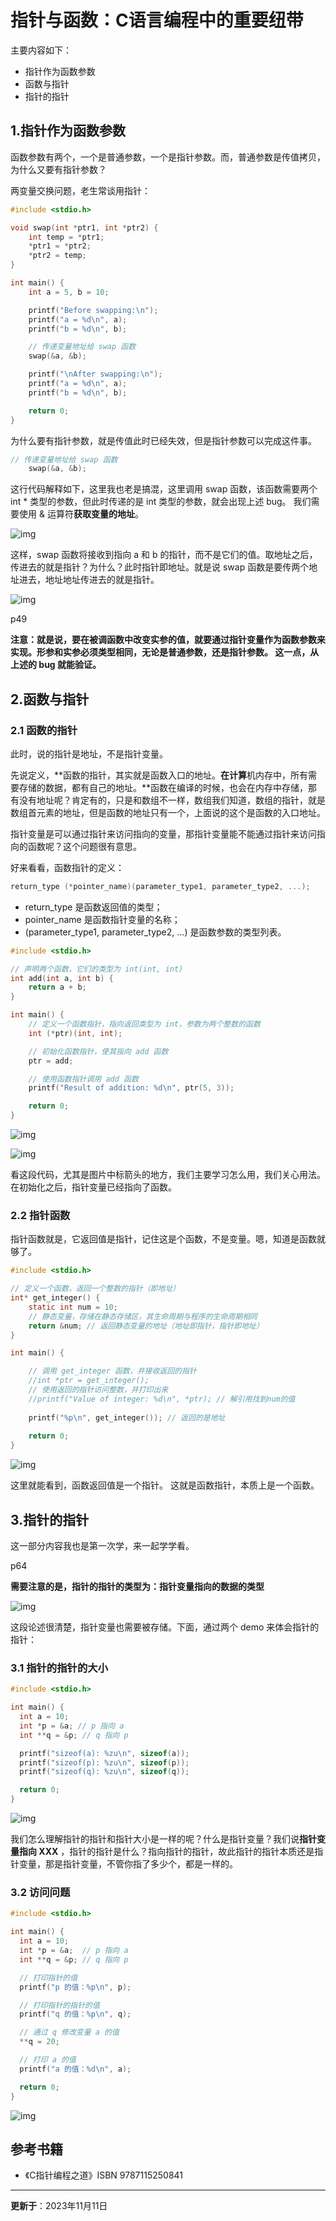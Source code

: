 # 指针与函数：C语言编程中的重要纽带

主要内容如下：

- 指针作为函数参数
- 函数与指针
- 指针的指针

## 1.指针作为函数参数

函数参数有两个，一个是普通参数，一个是指针参数。而，普通参数是传值拷贝，为什么又要有指针参数？

两变量交换问题，老生常谈用指针：

```c
#include <stdio.h>

void swap(int *ptr1, int *ptr2) {
    int temp = *ptr1;
    *ptr1 = *ptr2;
    *ptr2 = temp;
}

int main() {
    int a = 5, b = 10;

    printf("Before swapping:\n");
    printf("a = %d\n", a);
    printf("b = %d\n", b);

    // 传递变量地址给 swap 函数
    swap(&a, &b);

    printf("\nAfter swapping:\n");
    printf("a = %d\n", a);
    printf("b = %d\n", b);

    return 0;
}
```

为什么要有指针参数，就是传值此时已经失效，但是指针参数可以完成这件事。

```c
// 传递变量地址给 swap 函数
    swap(&a, &b);
```

这行代码解释如下，这里我也老是搞混，这里调用 swap 函数，该函数需要两个 int * 类型的参数，但此时传递的是 int 类型的参数，就会出现上述 bug。 我们需要使用 & 运算符**获取变量的地址**。

![img](https://img.imotao.com/i/2024/03/29/66067cdb104ba.png)

这样，swap 函数将接收到指向 a 和 b 的指针，而不是它们的值。取地址之后，传进去的就是指针？为什么？此时指针即地址。就是说 swap 函数是要传两个地址进去，地址地址传进去的就是指针。


![img](https://img.imotao.com/i/2024/03/29/66067cdd3905f.jpeg)

p49


**注意：就是说，要在被调函数中改变实参的值，就要通过指针变量作为函数参数来实现。形参和实参必须类型相同，无论是普通参数，还是指针参数。 这一点，从上述的 bug 就能验证。**



## 2.函数与指针

### 2.1 函数的指针

此时，说的指针是地址，不是指针变量。

先说定义，**函数的指针，其实就是函数入口的地址。**在计算**机内存中，所有需要存储的数据，都有自己的地址。**函数在编译的时候，也会在内存中存储，那有没有地址呢？肯定有的，只是和数组不一样，数组我们知道，数组的指针，就是数组首元素的地址，但是函数的地址只有一个，上面说的这个是函数的入口地址。



指针变量是可以通过指针来访问指向的变量，那指针变量能不能通过指针来访问指向的函数呢？这个问题很有意思。

好来看看，函数指针的定义：

```c
return_type (*pointer_name)(parameter_type1, parameter_type2, ...);
```

- return_type 是函数返回值的类型；
- pointer_name 是函数指针变量的名称；
- (parameter_type1, parameter_type2, ...) 是函数参数的类型列表。

```c
#include <stdio.h>

// 声明两个函数，它们的类型为 int(int, int)
int add(int a, int b) {
    return a + b;
}

int main() {
    // 定义一个函数指针，指向返回类型为 int，参数为两个整数的函数
    int (*ptr)(int, int);

    // 初始化函数指针，使其指向 add 函数
    ptr = add;

    // 使用函数指针调用 add 函数
    printf("Result of addition: %d\n", ptr(5, 3));

    return 0;
}
```

![img](https://img.imotao.com/i/2024/03/29/66067cdc147cb.png)

![img](https://img.imotao.com/i/2024/03/29/66067cdc51ec6.png)

看这段代码，尤其是图片中标箭头的地方，我们主要学习怎么用，我们关心用法。在初始化之后，指针变量已经指向了函数。

### 2.2 指针函数

指针函数就是，它返回值是指针，记住这是个函数，不是变量。嗯，知道是函数就够了。

```c
#include <stdio.h>

// 定义一个函数，返回一个整数的指针（即地址）
int* get_integer() {
    static int num = 10; 
    // 静态变量，存储在静态存储区，其生命周期与程序的生命周期相同
    return &num; // 返回静态变量的地址（地址即指针，指针即地址）
}

int main() {

    // 调用 get_integer 函数，并接收返回的指针
    //int *ptr = get_integer();
    // 使用返回的指针访问整数，并打印出来
    //printf("Value of integer: %d\n", *ptr); // 解引用找到num的值
    
    printf("%p\n", get_integer()); // 返回的是地址
    
    return 0;
}
```

![img](https://img.imotao.com/i/2024/03/29/66067cdcc91f3.png)

这里就能看到，函数返回值是一个指针。 这就是函数指针，本质上是一个函数。

## 3.指针的指针

这一部分内容我也是第一次学，来一起学学看。

p64

**需要注意的是，指针的指针的类型为：指针变量指向的数据的类型**

![img](https://img.imotao.com/i/2024/03/29/66067cde43bb1.jpeg)

这段论述很清楚，指针变量也需要被存储。下面，通过两个 demo 来体会指针的指针：

### 3.1 指针的指针的大小

```c
#include <stdio.h>

int main() {
  int a = 10;
  int *p = &a; // p 指向 a
  int **q = &p; // q 指向 p

  printf("sizeof(a): %zu\n", sizeof(a));
  printf("sizeof(p): %zu\n", sizeof(p));
  printf("sizeof(q): %zu\n", sizeof(q));

  return 0;
}
```

![img](https://img.imotao.com/i/2024/03/29/66067cde6e2b4.png)

我们怎么理解指针的指针和指针大小是一样的呢？什么是指针变量？我们说**指针变量指向 XXX** ，指针的指针是什么？指向指针的指针，故此指针的指针本质还是指针变量，那是指针变量，不管你指了多少个，都是一样的。

### 3.2 访问问题

```c
#include <stdio.h>

int main() {
  int a = 10;
  int *p = &a;  // p 指向 a
  int **q = &p; // q 指向 p

  // 打印指针的值
  printf("p 的值：%p\n", p);

  // 打印指针的指针的值
  printf("q 的值：%p\n", q);

  // 通过 q 修改变量 a 的值
  **q = 20;

  // 打印 a 的值
  printf("a 的值：%d\n", a);

  return 0;
}
```

![img](https://img.imotao.com/i/2024/03/29/66067cde57120.png)

## 参考书籍

- 《C指针编程之道》ISBN 9787115250841

---
**更新于**：2023年11月11日